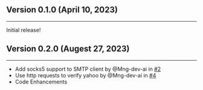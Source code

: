 ## Version 0.1.0 (April 10, 2023)
------------------------------

Initial release!

## Version 0.2.0 (Augest 27, 2023)
------------------------------

* Add socks5 support to SMTP client by @Mng-dev-ai in [#2](https://github.com/Mng-dev-ai/pyrustify/pull/2)
* Use http requests to verify yahoo by @Mng-dev-ai in [#4](https://github.com/Mng-dev-ai/pyrustify/pull/4)
* Code Enhancements
